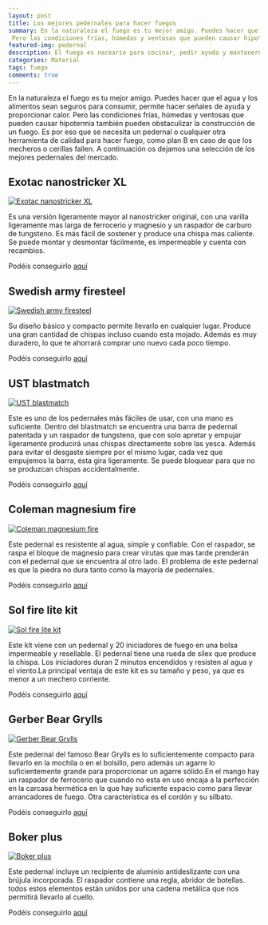 ```yaml
---
layout: post
title: Los mejores pedernales para hacer fuegos
summary: En la naturaleza el fuego es tu mejor amigo. Puedes hacer que el agua y los alimentos sean seguros para consumir, permite hacer señales de ayuda y proporcionar calor.
 Pero las condiciones frías, húmedas y ventosas que pueden causar hipotermia también pueden obstaculizar la construcción de un fuego. Es por eso que se necesita un pedernal o cualquier otra herramienta de calidad para hacer fuego, como plan B en caso de que los mecheros o cerillas fallen. A continuación os dejamos una selección de los mejores pedernales del mercado
featured-img: pedernal
description: El fuego es neceario para cocinar, pedir ayuda y mantenernos caliente. Para ello nada mejor que ir equipado con una herramienta que nos facilite la tarea
categories: Material
tags: fuego
comments: true
---
```


<p>En la naturaleza el fuego es tu mejor amigo. Puedes hacer que el agua y los alimentos sean seguros para consumir, permite hacer señales de ayuda y proporcionar calor.
 Pero las condiciones frías, húmedas y ventosas que pueden causar hipotermia también pueden obstaculizar la construcción de un fuego. Es por eso que se necesita un pedernal o cualquier otra herramienta de calidad para hacer fuego, como plan B en caso de que los mecheros o cerillas fallen. A continuación os dejamos una selección de los mejores pedernales del mercado.</p>

<h2>Exotac nanostricker XL</h2>

<a href="https://www.amazon.es/gp/product/B007DL8TUM/ref=as_li_tl?ie=UTF8&camp=3638&creative=24630&creativeASIN=B007DL8TUM&linkCode=as2&tag=todosupervi05-21&linkId=3610d2538a9f2cbc491b37173aeeafe0" imageanchor="1" ><img  src="{{ '/assets/img/posts/ped_exotac.jpg' | absolute_url }}" class="product-img" alt="Exotac nanostricker XL" /></a>

<p>Es una versión ligeramente mayor al nanostricker original, con una varilla ligeramente mas larga de ferrocerio y magnesio y un raspador de carburo de tungsteno. Es más fácil de sostener y produce una chispa mas caliente. Se puede montar y desmontar fácilmente, es impermeable y cuenta con recambios.</p>

Podéis conseguirlo <a target="_blank" href="https://www.amazon.es/gp/product/B007DL8TUM/ref=as_li_tl?ie=UTF8&camp=3638&creative=24630&creativeASIN=B007DL8TUM&linkCode=as2&tag=tdspvv-21&linkId=3610d2538a9f2cbc491b37173aeeafe0">aquí</a><img src="//ir-es.amazon-adsystem.com/e/ir?t=tdspvv-21&l=am2&o=30&a=B007DL8TUM" width="1" height="1" border="0" alt="Exotac nanostricker XL" style="border:none !important; margin:0px !important;" />

<h2>Swedish army firesteel</h2>

<a href="https://www.amazon.es/gp/product/B01LE3GSQG/ref=as_li_tl?ie=UTF8&camp=3638&creative=24630&creativeASIN=B01LE3GSQG&linkCode=as2&tag=tdspvv-21&linkId=55410c17d66ea39fe26c457023111134" imageanchor="1" ><img src="{{ '/assets/img/posts/ped_swedish_army.jpg' | absolute_url }}" class="product-img" alt="Swedish army firesteel"/></a>

<p>Su diseño básico y compacto permite llevarlo en cualquier lugar. Produce una gran cantidad de chispas incluso cuando esta mojado. Además es muy duradero, lo que te ahorrará comprar uno nuevo cada poco tiempo.</p>

Podéis conseguirlo <a target="_blank" href="https://www.amazon.es/gp/product/B0013L2DKU/ref=as_li_tl?ie=UTF8&camp=3638&creative=24630&creativeASIN=B0013L2DKU&linkCode=as2&tag=tdspvv-21&linkId=d4d0bb0456c01564a6931b5a7ca3a4f3">aquí</a><img src="//ir-es.amazon-adsystem.com/e/ir?t=tdspvv-21&l=am2&o=30&a=B0013L2DKU" width="1" height="1" border="0" alt="Swedish army firesteel" style="border:none !important; margin:0px !important;" />

<h2>UST blastmatch</h2>

<a href="https://www.amazon.es/gp/product/B00930XSOI/ref=as_li_tl?ie=UTF8&camp=3638&creative=24630&creativeASIN=B00930XSOI&linkCode=as2&tag=tdspvv-21&linkId=1036763fd701b8be18fe45820eca6737" imageanchor="1" ><img src="{{ '/assets/img/posts/ped_ust.jpg' | absolute_url }}"  class="product-img" alt="UST blastmatch"/></a>

<p>Este es uno de los pedernales más fáciles de usar, con una mano es suficiente. Dentro del blastmatch se encuentra una barra de pedernal patentada y un raspador de tungsteno, que con solo apretar y empujar ligeramente producirá unas chispas directamente sobre las yesca. Además para evitar el desgaste siempre por el mismo lugar, cada vez que empujemos la barra, ésta gira ligeramente. Se puede bloquear para que no se produzcan chispas accidentalmente.</p>

Podéis conseguirlo <a target="_blank" href="https://www.amazon.es/gp/product/B00930XSOI/ref=as_li_tl?ie=UTF8&camp=3638&creative=24630&creativeASIN=B00930XSOI&linkCode=as2&tag=tdspvv-21&linkId=1036763fd701b8be18fe45820eca6737">aquí</a><img src="//ir-es.amazon-adsystem.com/e/ir?t=tdspvv-21&l=am2&o=30&a=B00930XSOI" width="1" height="1" border="0" alt="UST blastmatch" style="border:none !important; margin:0px !important;" />


<h2>Coleman magnesium fire</h2>


<a href="https://www.amazon.es/gp/product/B00LWI0NQK/ref=as_li_tl?ie=UTF8&camp=3638&creative=24630&creativeASIN=B00LWI0NQK&linkCode=as2&tag=tdspvv-21&linkId=dea70a3efd3e04e973fcb426848d4b70" imageanchor="1" ><img src="{{ '/assets/img/posts/ped_coleman.jpg' | absolute_url }}" class="product-img" alt="Coleman magnesium fire" /></a>

<p>Este pedernal es resistente al agua, simple y confiable. Con el raspador, se raspa el bloque de magnesio para crear virutas que mas tarde prenderán con el pedernal que se encuentra al otro lado. El problema de este pedernal es que la piedra no dura tanto como la mayoría de pedernales.</p>

Podéis conseguirlo <a target="_blank" href="https://www.amazon.es/gp/product/B00LWI0NQK/ref=as_li_tl?ie=UTF8&camp=3638&creative=24630&creativeASIN=B00LWI0NQK&linkCode=as2&tag=tdspvv-21&linkId=dea70a3efd3e04e973fcb426848d4b70">aquí</a><img src="//ir-es.amazon-adsystem.com/e/ir?t=tdspvv-21&l=am2&o=30&a=B00LWI0NQK" width="1" height="1" border="0" alt="Coleman magnesium fire" style="border:none !important; margin:0px !important;" />

<h2>Sol fire lite kit</H2>

<a href="https://www.amazon.es/gp/product/B0091DVNLM/ref=as_li_tl?ie=UTF8&camp=3638&creative=24630&creativeASIN=B0091DVNLM&linkCode=as2&tag=tdspvv-21&linkId=5b0031e23764e66558a77ab294d51ae3" imageanchor="1" ><img src="{{ '/assets/img/posts/ped_sol.jpg' | absolute_url }}" class="product-img" alt="Sol fire lite kit"/></a>

<p>Este kit viene con un pedernal y 20 iniciadores de fuego en una bolsa impermeable y resellable. El pedernal tiene una rueda de sílex que produce la chispa. Los iniciadores duran 2 minutos encendidos y resisten al agua y el viento.La principal ventaja de este kit es su tamaño y peso, ya que es menor a un mechero corriente. </p>

Podéis conseguirlo <a target="_blank" href="https://www.amazon.es/gp/product/B0091DVNLM/ref=as_li_tl?ie=UTF8&camp=3638&creative=24630&creativeASIN=B0091DVNLM&linkCode=as2&tag=tdspvv-21&linkId=5b0031e23764e66558a77ab294d51ae3">aquí</a><img src="//ir-es.amazon-adsystem.com/e/ir?t=tdspvv-21&l=am2&o=30&a=B0091DVNLM" width="1" height="1" border="0" alt="Sol fire lite kit" style="border:none !important; margin:0px !important;" />


<h2>Gerber Bear Grylls</h2>

<a href="https://www.amazon.es/gp/product/B004DT6TEK/ref=as_li_tl?ie=UTF8&camp=3638&creative=24630&creativeASIN=B004DT6TEK&linkCode=as2&tag=tdspvv-21&linkId=23ce33856fea162086a37bbc77890a94" imageanchor="1" ><img src="{{ '/assets/img/posts/ped_bear.jpg' | absolute_url }}" class="product-img" alt="Gerber Bear Grylls"/></a>

<p>Este pedernal del famoso Bear Grylls es lo suficientemente compacto para llevarlo en la mochila o en el bolsillo, pero además un agarre lo suficientemente grande para proporcionar un agarre sólido.En el mango hay un raspador de ferrocerio que cuando no esta en uso encaja a la perfección en la carcasa hermética en la que hay suficiente espacio como para llevar arrancadores de fuego. Otra característica es el cordón y su silbato.</p>

Podéis conseguirlo <a target="_blank" href="https://www.amazon.es/gp/product/B004DT6TEK/ref=as_li_tl?ie=UTF8&camp=3638&creative=24630&creativeASIN=B004DT6TEK&linkCode=as2&tag=tdspvv-21&linkId=23ce33856fea162086a37bbc77890a94">aquí</a><img src="//ir-es.amazon-adsystem.com/e/ir?t=tdspvv-21&l=am2&o=30&a=B004DT6TEK" width="1" height="1" border="0" alt="Gerber Bear Grylls" style="border:none !important; margin:0px !important;" />


<h2>Boker plus</h2>

<a href="https://www.amazon.es/gp/product/B00IF5IQTY/ref=as_li_tl?ie=UTF8&camp=3638&creative=24630&creativeASIN=B00IF5IQTY&linkCode=as2&tag=tdspvv-21&linkId=7098bbafeda31769e5d0fbf1b8de9b00" imageanchor="1" ><img src="{{ '/assets/img/posts/ped_boker.jpg' | absolute_url }}" class="product-img" alt="Boker plus"/></a>

<p>Este pedernal incluye un recipiente de aluminio antideslizante con una brújula incorporada. El raspador contiene una regla, abridor de botellas. todos estos elementos están unidos por una cadena metálica que nos permitirá llevarlo al cuello.</p>


Podéis conseguirlo <a target="_blank" href="https://www.amazon.es/gp/product/B00IF5IQTY/ref=as_li_tl?ie=UTF8&camp=3638&creative=24630&creativeASIN=B00IF5IQTY&linkCode=as2&tag=tdspvv-21&linkId=7098bbafeda31769e5d0fbf1b8de9b00">aquí</a><img src="//ir-es.amazon-adsystem.com/e/ir?t=tdspvv-21&l=am2&o=30&a=B00IF5IQTY" width="1" height="1" border="0" alt="Boker plus" style="border:none !important; margin:0px !important;" />



